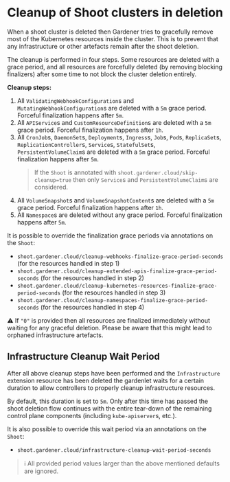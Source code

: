 # Cleanup of Shoot clusters in deletion

When a shoot cluster is deleted then Gardener tries to gracefully remove most of the Kubernetes resources inside the cluster.
This is to prevent that any infrastructure or other artefacts remain after the shoot deletion.

The cleanup is performed in four steps.
Some resources are deleted with a grace period, and all resources are forcefully deleted (by removing blocking finalizers) after some time to not block the cluster deletion entirely.

**Cleanup steps:**

1. All `ValidatingWebhookConfiguration`s and `MutatingWebhookConfiguration`s are deleted with a `5m` grace period. Forceful finalization happens after `5m`.
1. All `APIService`s and `CustomResourceDefinition`s are deleted with a `5m` grace period. Forceful finalization happens after `1h`.
1. All `CronJob`s, `DaemonSet`s, `Deployment`s, `Ingress`s, `Job`s, `Pod`s, `ReplicaSet`s, `ReplicationController`s, `Service`s, `StatefulSet`s, `PersistentVolumeClaim`s are deleted with a `5m` grace period. Forceful finalization happens after `5m`.
   > If the `Shoot` is annotated with `shoot.gardener.cloud/skip-cleanup=true` then only `Service`s and `PersistentVolumeClaim`s are considered.
1. All `VolumeSnapshot`s and `VolumeSnapshotContent`s are deleted with a `5m` grace period. Forceful finalization happens after `1h`.
1. All `Namespace`s  are deleted without any grace period. Forceful finalization happens after `5m`.

It is possible to override the finalization grace periods via annotations on the `Shoot`:

- `shoot.gardener.cloud/cleanup-webhooks-finalize-grace-period-seconds` (for the resources handled in step 1)
- `shoot.gardener.cloud/cleanup-extended-apis-finalize-grace-period-seconds` (for the resources handled in step 2)
- `shoot.gardener.cloud/cleanup-kubernetes-resources-finalize-grace-period-seconds` (for the resources handled in step 3)
- `shoot.gardener.cloud/cleanup-namespaces-finalize-grace-period-seconds` (for the resources handled in step 4)

⚠️ If `"0"` is provided then all resources are finalized immediately without waiting for any graceful deletion.
Please be aware that this might lead to orphaned infrastructure artefacts.

## Infrastructure Cleanup Wait Period

After all above cleanup steps have been performed and the `Infrastructure` extension resource has been deleted the gardenlet waits for a certain duration to allow controllers to properly cleanup infrastructure resources.

By default, this duration is set to `5m`. Only after this time has passed the shoot deletion flow continues with the entire tear-down of the remaining control plane components (including `kube-apiserver`s, etc.).

It is also possible to override this wait period via an annotations on the `Shoot`:

- `shoot.gardener.cloud/infrastructure-cleanup-wait-period-seconds`

> ℹ️️ All provided period values larger than the above mentioned defaults are ignored.
